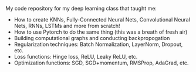 My code repository for my deep learning class that taught me:
- How to create KNNs, Fully-Connected Neural Nets, Convolutional Neural Nets, RNNs, LSTMs and more from scratch!
- How to use Pytorch to do the same thing (this was a breath of fresh air)
- Building computational graphs and conducting backpropogation
- Regularization techniques: Batch Normalization, LayerNorm, Dropout, etc.
- Loss functions: Hinge loss, ReLU, Leaky ReLU, etc.
- Optimization functions: SGD, SGD+momentum, RMSProp, AdaGrad, etc. 
